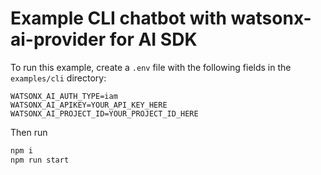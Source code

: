 # Example CLI chatbot with watsonx-ai-provider for AI SDK

To run this example, create a `.env` file with the following fields in the `examples/cli` directory:

```
WATSONX_AI_AUTH_TYPE=iam
WATSONX_AI_APIKEY=YOUR_API_KEY_HERE
WATSONX_AI_PROJECT_ID=YOUR_PROJECT_ID_HERE
```

Then run

```sh
npm i
npm run start
```

